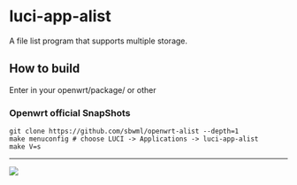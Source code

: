 # luci-app-alist

A file list program that supports multiple storage.

## How to build

Enter in your openwrt/package/ or other

### Openwrt official SnapShots

```shell
git clone https://github.com/sbwml/openwrt-alist --depth=1
make menuconfig # choose LUCI -> Applications -> luci-app-alist
make V=s
```

--------------

![](https://camo.githubusercontent.com/fae1a7e14a91f2d748e4999006c94ac5cb519f97f616f46051f6ae1006d212a6/68747470733a2f2f696d672e636f6f6c75632e636f6d2f696d67732f323032322f30352f643335326637306437626366313739302e706e67)
